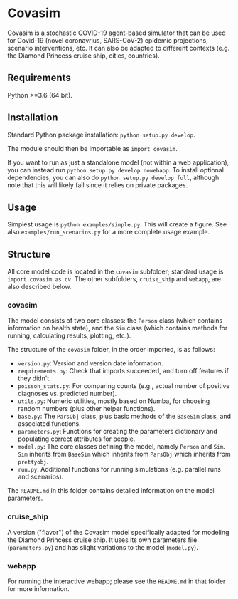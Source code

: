 # Covasim

Covasim is a stochastic COVID-19 agent-based simulator that can be used for Covid-19 (novel coronavrius, SARS-CoV-2) epidemic projections, scenario interventions, etc. It can also be adapted to different contexts (e.g. the Diamond Princess cruise ship, cities, countries).


## Requirements

Python >=3.6 (64 bit).


## Installation

Standard Python package installation: `python setup.py develop`.

The module should then be importable as `import covasim`.

If you want to run as just a standalone model (not within a web application), you can instead run `python setup.py develop nowebapp`. To install optional dependencies, you can also do `python setup.py develop full`, although note that this will likely fail since it relies on private packages.


## Usage

Simplest usage is `python examples/simple.py`. This will create a figure. See also `examples/run_scenarios.py` for a more complete usage example.


## Structure

All core model code is located in the `covasim` subfolder; standard usage is `import covasim as cv`. The other subfolders, `cruise_ship` and `webapp`, are also described below.

### covasim

The model consists of two core classes: the `Person` class (which contains information on health state), and the `Sim` class (which contains methods for running, calculating results, plotting, etc.).

The structure of the `covasim` folder, in the order imported, is as follows:

* `version.py`: Version and version date information.
* `requirements.py`: Check that imports succeeded, and turn off features if they didn't.
* `poisson_stats.py`: For comparing counts (e.g., actual number of positive diagnoses vs. predicted number).
* `utils.py`: Numeric utilities, mostly based on Numba, for choosing random numbers (plus other helper functions).
* `base.py`: The `ParsObj` class, plus basic methods of the `BaseSim` class, and associated functions.
* `parameters.py`: Functions for creating the parameters dictionary and populating correct attributes for people.
* `model.py`: The core classes defining the model, namely `Person` and `Sim`. `Sim` inherits from `BaseSim` which inherits from `ParsObj` which inherits from `prettyobj`.
* `run.py`: Additional functions for running simulations (e.g. parallel runs and scenarios).

The `README.md` in this folder contains detailed information on the model parameters.

### cruise_ship

A version ("flavor") of the Covasim model specifically adapted for modeling the Diamond Princess cruise ship. It uses its own parameters file (`parameters.py`) and has slight variations to the model (`model.py`). 

### webapp

For running the interactive webapp; please see the `README.md` in that folder for more information.